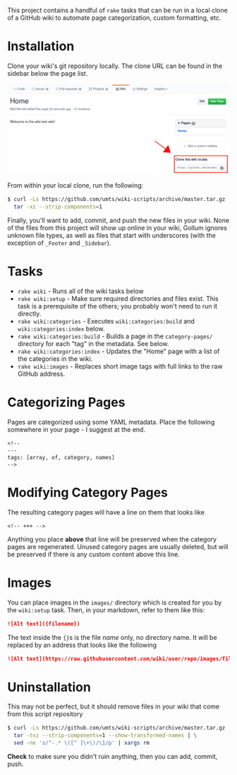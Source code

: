This project contains a handful of `rake` tasks that can be run in a local
clone of a GitHub wiki to automate page categorization, custom formatting,
etc.

Installation
============

Clone your wiki's git repository locally. The clone URL can be found in the
sidebar below the page list.

![Clone URL](wiki-clone-url.png)

From within your local clone, run the following:

```bash
$ curl -Ls https://github.com/umts/wiki-scripts/archive/master.tar.gz | \
  tar -xz --strip-components=1
```

Finally, you'll want to add, commit, and push the new files in your wiki. None
of the files from this project will show up online in your wiki, Gollum ignores
unknown file types, as well as files that start with underscores (with the
exception of `_Footer` and `_Sidebar`).

Tasks
=====

*  `rake wiki` - Runs all of the wiki tasks below
*  `rake wiki:setup` - Make sure required directories and files exist. This
   task is a prerequisite of the others; you probably won't need to run it
   directly.
*  `rake wiki:categories` - Executes `wiki:categories:build` and
   `wiki:categories:index` below.
*  `rake wiki:categories:build` - Builds a page in the `category-pages/`
   directory for each "tag" in the metadata. See below.
*  `rake wiki:categories:index` - Updates the "Home" page with a list of the
   categories in the wiki.
*  `rake wiki:images` - Replaces short image tags with full links to the raw
   GitHub address.

Categorizing Pages
==================

Pages are categorized using some YAML metadata. Place the following somewhere
in your page - I suggest at the end.

```
<!--
---
tags: [array, of, category, names]
-->
```

Modifying Category Pages
========================

The resulting category pages will have a line on them that looks like

```
<!-- +++ -->
```

Anything you place **above** that line will be preserved when the category
pages are regenerated. Unused category pages are usually deleted, but will
be preserved if there is any custom content above this line.

Images
======

You can place images in the `images/` directory which is created for you by
the `wiki:setup` task. Then, in your markdown, refer to them like this:

```markdown
![Alt text]({filename})
```

The text inside the `{}`s is the file *name* only, no directory name. It will
be replaced by an address that looks like the following

```markdown
![Alt text](https://raw.githubusercontent.com/wiki/user/repo/images/filename)
```

Uninstallation
==============

This may not be perfect, but it should remove files in your wiki that come from
this script repository

```bash
$ curl -Ls https://github.com/umts/wiki-scripts/archive/master.tar.gz | \
  tar -tvz --strip-components=1 --show-transformed-names | \
  sed -ne 's/^-.* \([^ ]\+\)/\1/p' | xargs rm
```

**Check** to make sure you didn't ruin anything, then you can add, commit, push.
